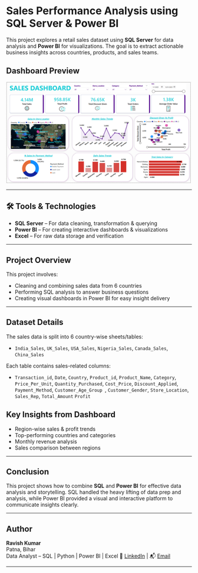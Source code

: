 # Sales Performance Analysis using SQL Server & Power BI

This project explores a retail sales dataset using **SQL Server** for data analysis and **Power BI** for visualizations. The goal is to extract actionable business insights across countries, products, and sales teams.

## Dashboard Preview

![Sales Dashboard Preview](images/dashboard.png
)

---

## 🛠 Tools & Technologies

- **SQL Server** – For data cleaning, transformation & querying  
- **Power BI** – For creating interactive dashboards & visualizations  
- **Excel** – For raw data storage and verification  
---

##  Project Overview

This project involves:
- Cleaning and combining sales data from 6 countries
- Performing SQL analysis to answer business questions
- Creating visual dashboards in Power BI for easy insight delivery

---

##  Dataset Details

The sales data is split into 6 country-wise sheets/tables:
- `India_Sales`, `UK_Sales`, `USA_Sales`, `Nigeria_Sales`, `Canada_Sales`, `China_Sales`

Each table contains sales-related columns:
- `Transaction_id`, `Date`, `Country`, `Product_id`, `Product_Name`, `Category`, `Price_Per_Unit`, `Quantity_Purchased`, `Cost_Price`, `Discount_Applied`, `Payment_Method`, `Customer_Age_Group `, `Customer_Gender`, `Store_Location`, `Sales_Rep`, `Total_Amount` `Profit`


##  Key Insights from Dashboard

- Region-wise sales & profit trends
- Top-performing countries and categories
- Monthly revenue analysis
- Sales comparison between regions

---

##  Conclusion

This project shows how to combine **SQL** and **Power BI** for effective data analysis and storytelling. SQL handled the heavy lifting of data prep and analysis, while Power BI provided a visual and interactive platform to communicate insights clearly.

---

##  Author

**Ravish Kumar**  
  Patna, Bihar  
  Data Analyst – SQL | Python | Power BI  | Excel
🔗 [LinkedIn](https://www.linkedin.com/in/ravish-kumar-b180812b0/) | 📬 [Email](ravishkumar56911@gmail.com)

---


